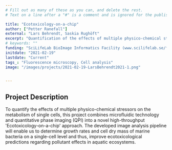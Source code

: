 ```yaml
---
# Fill out as many of these as you can, and delete the rest.
# Text on a line after a "#" is a comment and is ignored for the published page.

title: "Ecotoxicology-on-a-chip"
author: ["Petter Ranefall"]
external: "Lars Behrendt, Saskia Rughöft"
excerpt: "Quantification of the effects of multiple physico-chemical stressors on the metabolism of single cells."
# keywords: ""
funding: "SciLifeLab BioImage Informatics Facility (www.scilifelab.se/facilities/bioimage-informatics)"
initdate: "2021-02-19"
lastdate: "Current"
tags_: "Fluorescence microscopy, Cell analysis"
image: "/images/projects/2021-02-19-LarsBehrendt2021-1.png"


---
```


## Project Description
To quantify the effects of multiple physico-chemical stressors on the metabolism of single cells, this project combines microfluidic technology and quantitative phase imaging (QPI) into a novel high-throughput 'Ecotoxicology-on-a-chip' approach. The developed image analysis pipeline will enable us to determine growth rates and cell dry mass of marine bacteria on a single-cell level and thus, improve ecotoxicological predictions regarding pollutant effects in aquatic ecosystems. 